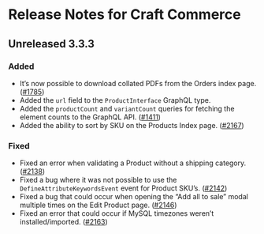 # Release Notes for Craft Commerce

## Unreleased 3.3.3

### Added
- It’s now possible to download collated PDFs from the Orders index page. ([#1785](https://github.com/craftcms/commerce/issues/1785))
- Added the `url` field to the `ProductInterface` GraphQL type.
- Added the `productCount` and `variantCount` queries for fetching the element counts to the GraphQL API. ([#1411](https://github.com/craftcms/commerce/issues/1411))
- Added the ability to sort by SKU on the Products Index page. ([#2167](https://github.com/craftcms/commerce/issues/2167))

### Fixed
- Fixed an error when validating a Product without a shipping category. ([#2138](https://github.com/craftcms/commerce/issues/2138))
- Fixed a bug where it was not possible to use the `DefineAttributeKeywordsEvent` event for Product SKU’s. ([#2142](https://github.com/craftcms/commerce/issues/2142))
- Fixed a bug that could occur when opening the “Add all to sale” modal multiple times on the Edit Product page. ([#2146](https://github.com/craftcms/commerce/issues/2146))
- Fixed an error that could occur if MySQL timezones weren’t installed/imported. ([#2163](https://github.com/craftcms/commerce/issues/2163))